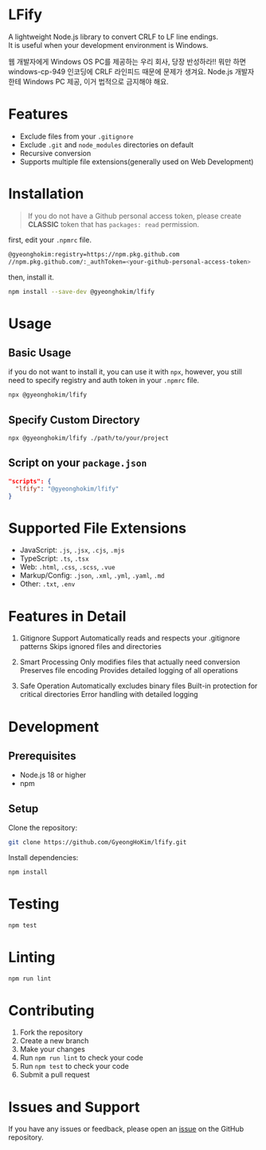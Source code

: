 # LFify

A lightweight Node.js library to convert CRLF to LF line endings.  
It is useful when your development environment is Windows.  

웹 개발자에게 Windows OS PC를 제공하는 우리 회사, 당장 반성하라!! 뭐만 하면 windows-cp-949 인코딩에 CRLF 라인피드 때문에 문제가 생겨요. Node.js 개발자한테 Windows PC 제공, 이거 법적으로 금지해야 해요.

# Features

 - Exclude files from your `.gitignore`
 - Exclude `.git` and `node_modules` directories on default
 - Recursive conversion
 - Supports multiple file extensions(generally used on Web Development)

 # Installation

> If you do not have a Github personal access token, please create **CLASSIC** token that has `packages: read` permission.

first, edit your `.npmrc` file.

```bash
@gyeonghokim:registry=https://npm.pkg.github.com
//npm.pkg.github.com/:_authToken=<your-github-personal-access-token>
```

then, install it.

```bash
npm install --save-dev @gyeonghokim/lfify
```

# Usage

## Basic Usage

if you do not want to install it, you can use it with `npx`, however, you still need to specify registry and auth token in your `.npmrc` file.

```bash
npx @gyeonghokim/lfify
```

## Specify Custom Directory

```bash
npx @gyeonghokim/lfify ./path/to/your/project
```

## Script on your `package.json`

```json
"scripts": {
  "lfify": "@gyeonghokim/lfify"
}
```

# Supported File Extensions

- JavaScript: `.js`, `.jsx`, `.cjs`, `.mjs`
- TypeScript: `.ts`, `.tsx`
- Web: `.html`, `.css`, `.scss`, `.vue`
- Markup/Config: `.json`, `.xml`, `.yml`, `.yaml`, `.md`
- Other: `.txt`, `.env`

# Features in Detail

1. Gitignore Support
Automatically reads and respects your .gitignore patterns
Skips ignored files and directories

2. Smart Processing
Only modifies files that actually need conversion
Preserves file encoding
Provides detailed logging of all operations

3. Safe Operation
Automatically excludes binary files
Built-in protection for critical directories
Error handling with detailed logging

# Development

## Prerequisites

- Node.js 18 or higher
- npm

## Setup

Clone the repository:

```bash
git clone https://github.com/GyeongHoKim/lfify.git
```

Install dependencies:

```bash
npm install
```

# Testing

```bash
npm test
```

# Linting

```bash
npm run lint
```

# Contributing

1. Fork the repository
2. Create a new branch
3. Make your changes
4. Run `npm run lint` to check your code
5. Run `npm test` to check your code
6. Submit a pull request

# Issues and Support

If you have any issues or feedback, please open an [issue](https://github.com/GyeongHoKim/lfify/issues) on the GitHub repository.
